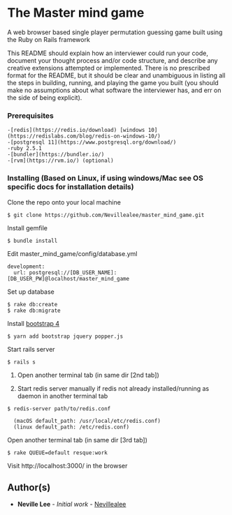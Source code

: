 # The Master mind game
A web browser based single player permutation guessing game built using the Ruby on Rails framework


This README should explain how an
interviewer could run your code, document your thought process and/or code structure, and
describe any creative extensions attempted or implemented. There is no prescribed format for
the README, but it should be clear and unambiguous in listing all the steps in building, running,
and playing the game you built (you should make no assumptions about what software the
interviewer has, and err on the side of being explicit).

### Prerequisites
```
-[redis](https://redis.io/download) [windows 10](https://redislabs.com/blog/redis-on-windows-10/) 
-[postgresql 11](https://www.postgresql.org/download/) 
-ruby 2.5.1 
-[bundler](https://bundler.io/) 
-[rvm](https://rvm.io/) (optional)
```
### Installing (Based on Linux, if using windows/Mac see OS specific docs for installation details)

Clone the repo onto your local machine

```
$ git clone https://github.com/Nevillealee/master_mind_game.git
```

Install gemfile

```
$ bundle install
```

Edit  master_mind_game/config/database.yml
```
development:
  url: postgresql://[DB_USER_NAME]:[DB_USER_PW]@localhost/master_mind_game

```
Set up database

```
$ rake db:create
$ rake db:migrate
```
Install [bootstrap 4](https://medium.com/@adrian_teh/ruby-on-rails-6-with-webpacker-and-bootstrap-step-by-step-guide-41b52ef4081f)
```
$ yarn add bootstrap jquery popper.js
```
Start rails server
```
$ rails s
```
1. Open another terminal tab (in same dir [2nd tab])

2. Start redis server manually if redis not already installed/running as daemon
in another terminal tab
```
$ redis-server path/to/redis.conf

  (macOS default_path: /usr/local/etc/redis.conf)
  (linux default_path: /etc/redis.conf)
```
Open another terminal tab (in same dir [3rd tab])
```
$ rake QUEUE=default resque:work
```
Visit http://localhost:3000/ in the browser

## Author(s)

* **Neville Lee** - *Initial work* - [Nevillealee](https://github.com/nevillealee)
